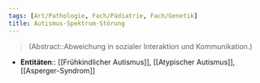 ```yaml
---
tags: [Art/Pathologie, Fach/Pädiatrie, Fach/Genetik]
title: Autismus-Spektrum-Störung
---
```

> (Abstract::Abweichung in sozialer Interaktion und Kommunikation.)
- **Entitäten**:: [[Frühkindlicher Autismus]], [[Atypischer Autismus]], [[Asperger-Syndrom]]